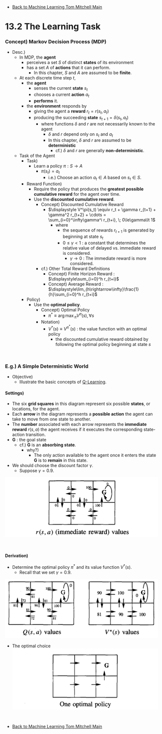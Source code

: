 * [Back to Machine Learning Tom Mitchell Main](../../main.md)

# 13.2 The Learning Task

### Concept) Markov Decision Process (MDP)
- Desc.)
  - In MDP, the **agent** 
    - perceives a set $S$ of distinct **states** of its environment
    - has a set $A$ of **actions** that it can perform.
      - In this chapter, $S$ and $A$ are assumed to be **finite**.
  - At each discrete time step $t$, 
    - the **agent** 
      - senses the current **state** $s_t$
      - chooses a current **action** $a_t$
      - **performs** it.
    - the **environment** responds by
      - giving the agent a **reward** $r_t=r(s_t, a_t)$
      - producing the succeeding **state** $s_{t+1} = \delta(s_t, a_t)$
        - where functions $\delta$ and $r$ are not necessarily known to the agent
          - $\delta$ and $r$ depend only on $s_t$ and $a_t$
          - In this chapter, $\delta$ and $r$ are assumed to be **deterministic**
            - cf.) $\delta$ and $r$ are generally **non-deterministic**.
  - Task of the Agent
    - Task)
      - Learn a policy $\pi : S \rightarrow A$
        - $\pi(s_t) = a_t$
          - i.e.) Choose an action $a_t \in A$ based on $s_t\in S$.
    - Reward Function)
      - Require the policy that produces the **greatest possible cumulative reward** for the agent over time.
      - Use the **discounted cumulative reward**.
        - Concept) Discounted Cumulative Reward
          - $`\displaystyle V^\pi(s_t) \equiv r_t + \gamma r_{t+1} + \gamma^2 r_{t+2} + \cdots = \sum_{i=0}^\infty\gamma^i r_{t+i}, \; 0\le\gamma\lt 1`$
            - where 
              - the sequence of rewards $r_{t+1}$ is generated by beginning at state $s_t$
              - $0\le\gamma\lt 1$ : a constant that determines the relative value of delayed vs. immediate reward is considered.
                - $\gamma\rightarrow 0$ : The immediate reward is more considered.
        - cf.) Other Total Reward Definitions
           - Concept) Finite Horizon Reward : $`\displaystyle\sum_{i=0}^h r_{t+i}`$
           - Concept) Average Reward : $`\displaystyle\lim_{h\rightarrow\infty}\frac{1}{h}\sum_{i=0}^h r_{t+i}`$
    - Policy)
      - Use the **optimal policy**.
        - Concept) Optimal Policy
          - $\pi^\ast\equiv{\arg\max}_{\pi} V^\pi(s), \forall s$
        - Notation)
          - $V^\ast(s) \equiv V^{\pi^\ast}(s)$ : the value function with an optimal policy
            - the discounted cumulative reward obtained by following the optimal policy beginning at state $s$

<br>

### E.g.) A Simple Deterministic World
- Objective)
  - Illustrate the basic concepts of [Q-Learning](../03/note.md#133-q-learning).
#### Settings)
- The six **grid squares** in this diagram represent six possible **states**, or locations, for the agent.
- Each **arrow** in the diagram represents a **possible action** the agent can take to move from one state to another.
- The **number** associated with each arrow represents the **immediate reward** $r(s, a)$ the agent receives if it executes the corresponding state-action transition.
- $\mathbf{G}$ : the goal state
  - cf.) $\mathbf{G}$ is an **absorbing state**.
    - why?)
      - The only action available to the agent once it enters the state $\mathbf{G}$ is to **remain** in this state.
- We should choose the discount factor $\gamma$.
  - Suppose $\gamma = 0.9$.

![](images/001.png)

<br>

#### Derivation)
- Determine the optimal policy $\pi^\ast$ and its value function $V^\ast(s)$.
  - Recall that we set $\gamma = 0.9$.

![](images/002.png)

- The optimal choice
  ![](images/003.png)


<br>

* [Back to Machine Learning Tom Mitchell Main](../../main.md)